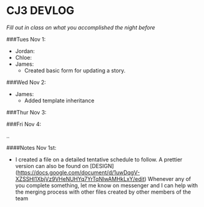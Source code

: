 # CJ3 DEVLOG
*Fill out in class on what you accomplished the night before*

###Tues Nov 1:
- Jordan:
- Chloe:
- James:
    - Created basic form for updating a story.

###Wed Nov 2:
- James:
    - Added template inheritance

###Thur Nov 3:

###Fri Nov 4:

..

####Notes
Nov 1st:
- I created a file on a detailed tentative schedule to follow. A prettier version can also be found on [DESIGN] (https://docs.google.com/document/d/1uwDqgV-XZSSHI1XbjVz9VHeNUHYq7YrTqNlwAMHkLxY/edit)  Whenever any of you complete something, let me know on messenger and I can help with the merging process with other files created by other members of the team

